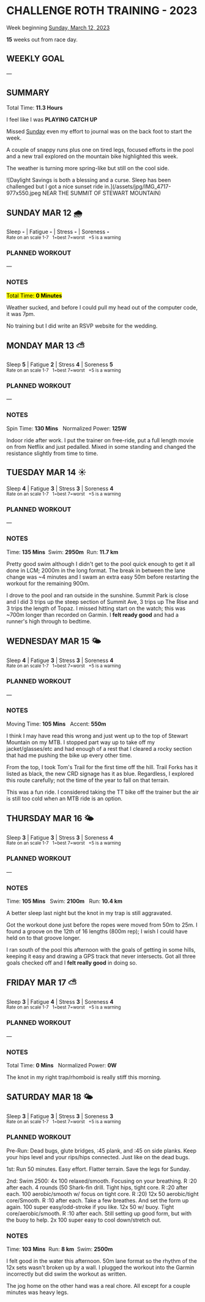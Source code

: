 # CHALLENGE ROTH TRAINING - 2023
Week beginning [Sunday, March 12, 2023](javascript:flick('sun');)

**15** weeks out from race day.

## WEEKLY GOAL
&mdash;

## SUMMARY
Total Time: **11.3 Hours**

I feel like I was **PLAYING CATCH UP**

Missed [Sunday](javascript:flick('sun');) even my effort to journal was on the back foot to start the week.

A couple of snappy runs plus one on tired legs, focused efforts in the pool and a new trail explored on the mountain bike highlighted this week.

The weather is turning more spring-like but still on the cool side. 

![Daylight Savings is both a blessing and a curse.  Sleep has been challenged but I got a nice sunset ride in.](/assets/jpg/IMG_4717-977x550.jpeg NEAR THE SUMMIT OF STEWART MOUNTAIN)

## SUNDAY MAR 12 🌧
Sleep **-** | Fatigue **-** | Stress **-** | Soreness **-**
<sup><br />Rate on an scale 1-7 &nbsp; 1=best 7=worst &nbsp; +5 is a warning</sup>

### PLANNED WORKOUT
&mdash;  

### NOTES
<mark>Total Time: **0 Minutes** </mark>

Weather sucked, and before I could pull my head out of the computer code, it was 7pm.

No training but I did write an RSVP website for the wedding.

<!---->
## MONDAY MAR 13 ⛅️
Sleep **5** | Fatigue **2** | Stress **4** | Soreness **5**
<sup><br />Rate on an scale 1-7 &nbsp; 1=best 7=worst &nbsp; +5 is a warning</sup>

### PLANNED WORKOUT
&mdash;  

### NOTES
Spin Time: **130 Mins** &nbsp; Normalized Power: **125W**

Indoor ride after work.  I put the trainer on free-ride, put a full length movie on from Netflix and just pedalled.  Mixed in some standing and changed the resistance slightly from time to time. 

<!---->
## TUESDAY MAR 14 ☀️
Sleep **4** | Fatigue **3** | Stress **3** | Soreness **4**
<sup><br />Rate on an scale 1-7 &nbsp; 1=best 7=worst &nbsp; +5 is a warning</sup>

### PLANNED WORKOUT
&mdash;  

### NOTES
Time: **135 Mins** &nbsp;Swim: **2950m** &nbsp;Run: **11.7 km**

Pretty good swim although I didn't get to the pool quick enough to get it all done in LCM; 2000m in the long format.  The break in between the lane change was ~4 minutes and I swam an extra easy 50m before restarting the workout for the remaining 900m.

I drove to the pool and ran outside in the sunshine.  Summit Park is close and I did 3 trips up the steep section of Summit Ave, 3 trips up The Rise and 3 trips the length of Topaz.  I missed hitting start on the watch; this was ~700m longer than recorded on Garmin.  I **felt ready good** and had a runner's high through to bedtime.  

<!---->
## WEDNESDAY MAR 15 🌤
Sleep **4** | Fatigue **3** | Stress **3** | Soreness **4**
<sup><br />Rate on an scale 1-7 &nbsp; 1=best 7=worst &nbsp; +5 is a warning</sup>

### PLANNED WORKOUT
&mdash;  

### NOTES
Moving Time: **105 Mins**  &nbsp; Accent: **550m**

I think I may have read this wrong and just went up to the top of Stewart Mountain on my MTB.  I stopped part way up to take off my jacket/glasses/etc and had enough of a rest that I cleared a rocky section that had me pushing the bike up every other time.

From the top, I took Tom's Trail for the first time off the hill.  Trail Forks has it listed as black, the new CRD signage has it as blue.  Regardless, I explored this route carefully; not the time of the year to fall on that terrain.   

This was a fun ride.  I considered taking the TT bike off the trainer but the air is still too cold when an MTB ride is an option.
<!---->
## THURSDAY MAR 16 🌤
Sleep **3** | Fatigue **3** | Stress **3** | Soreness **4**
<sup><br />Rate on an scale 1-7 &nbsp; 1=best 7=worst &nbsp; +5 is a warning</sup>

### PLANNED WORKOUT
&mdash;

### NOTES
Time: **105 Mins** &nbsp; Swim: **2100m** &nbsp; Run: **10.4 km**

A better sleep last night but the knot in my trap is still aggravated.

Got the workout done just before the ropes were moved from 50m to 25m.  I found a groove on the 12th of 16 lengths (800m rep); I wish I could have held on to that groove longer.

I ran south of the pool this afternoon with the goals of getting in some hills, keeping it easy and drawing a GPS track that never intersects.  Got all three goals checked off and I **felt really good** in doing so.

<!---->
## FRIDAY MAR 17 ⛅️
Sleep **3** | Fatigue **4** | Stress **3** | Soreness **4**
<sup><br />Rate on an scale 1-7 &nbsp; 1=best 7=worst &nbsp; +5 is a warning</sup>

### PLANNED WORKOUT
&mdash;  

### NOTES
Total Time: **0 Mins** &nbsp; Normalized Power: **0W** 

The knot in my right trap/rhomboid is really stiff this morning.

<!---->
## SATURDAY MAR 18 🌤
Sleep **3** | Fatigue **3** | Stress **3** | Soreness **3**
<sup><br />Rate on an scale 1-7 &nbsp; 1=best 7=worst &nbsp; +5 is a warning</sup>

### PLANNED WORKOUT
Pre-Run: Dead bugs, glute bridges, :45 plank, and :45 on side planks. Keep your hips level and your rips/hips connected. Just like on the dead bugs.

1st: Run 50 minutes. Easy effort. Flatter terrain. Save the legs for Sunday. 

2nd: Swim 2500: 
4x 100 relaxed/smooth. Focusing on your breathing. R :20 after each. 
4 rounds (50 Shark-fin drill. Tight hips, tight core. R :20 after each. 100 aerobic/smooth w/ focus on tight core. R :20)
12x 50 aerobic/tight core/Smooth. R :10 after each. Take a few breathes. And set the form up again. 
100 super easy/odd-stroke if you like. 
12x 50 w/ buoy. Tight core/aerobic/smooth. R :10 after each. Still setting up good form, but with the buoy to help. 
2x 100 super easy to cool down/stretch out. 

### NOTES
Time: **103 Mins** &nbsp;Run: **8 km** &nbsp;Swim: **2500m**

I felt good in the water this afternoon.  50m lane format so the rhythm of the 12x sets wasn't broken up by a wall.  I plugged the workout into the Garmin incorrectly but did swim the workout as written.

The jog home on the other hand was a real chore.  All except for a couple minutes was heavy legs.    
